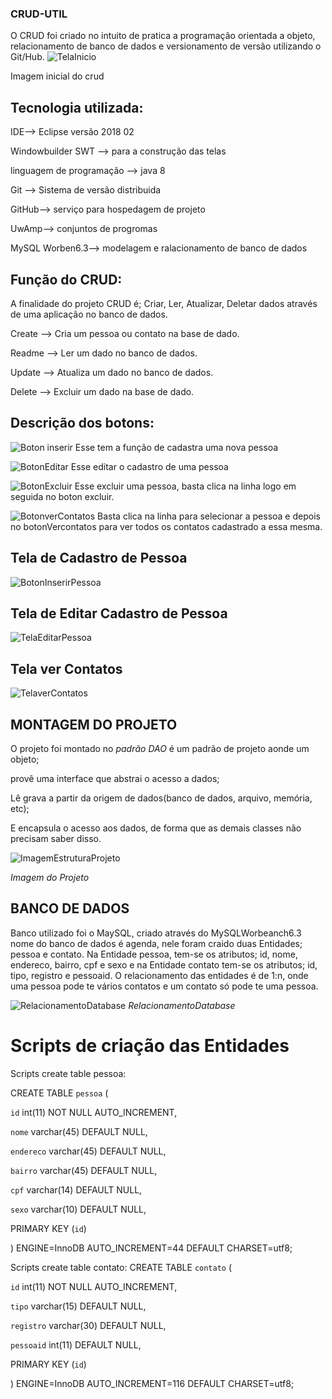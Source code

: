 ### CRUD-UTIL
O CRUD foi criado no intuito de pratica a programação orientada a objeto, relacionamento de banco de dados e versionamento de versão utilizando o Git/Hub.
![TelaInicio](https://user-images.githubusercontent.com/48805256/56297862-8543f700-6107-11e9-92d0-8223c65dd7db.PNG)

Imagem inicial do crud

## Tecnologia utilizada:
IDE--> Eclipse versão 2018 02

Windowbuilder SWT --> para a construção das telas 

linguagem de programação --> java 8

Git --> Sistema de versão distribuida 

GitHub--> serviço para hospedagem de projeto

UwAmp--> conjuntos de progromas 

MySQL Worben6.3--> modelagem e ralacionamento de banco de dados

## Função do CRUD:
A finalidade do projeto CRUD é; Criar, Ler, Atualizar, Deletar dados através de uma aplicação no banco de dados.

Create --> Cria um pessoa ou contato na base de dado.

Readme --> Ler um dado no banco de dados.

Update --> Atualiza um dado no banco de dados.

Delete --> Excluir um dado na base de dado.

## Descrição dos botons:

![Boton inserir](https://user-images.githubusercontent.com/48805256/56298646-e9b38600-6108-11e9-8722-389a13c5dd34.PNG) Esse tem a função de cadastra uma nova pessoa

![BotonEditar](https://user-images.githubusercontent.com/48805256/56298903-5fb7ed00-6109-11e9-975e-1b67397b63f6.PNG) Esse editar o cadastro de uma pessoa

![BotonExcluir](https://user-images.githubusercontent.com/48805256/56299016-97269980-6109-11e9-84ab-26e29b880a53.PNG) Esse excluir uma pessoa, basta clica na linha logo em seguida no boton excluir.

![BotonverContatos](https://user-images.githubusercontent.com/48805256/56299145-d7861780-6109-11e9-9735-bd08b70ddc74.PNG) Basta clica na linha para selecionar a pessoa e depois no botonVercontatos para ver todos os contatos cadastrado a essa mesma.

## Tela de Cadastro de Pessoa
![BotonInserirPessoa](https://user-images.githubusercontent.com/48805256/56299686-e91bef00-610a-11e9-84f2-b5b2a67dbb3a.PNG)

## Tela de Editar Cadastro de Pessoa

![TelaEditarPessoa](https://user-images.githubusercontent.com/48805256/56300196-e40b6f80-610b-11e9-94dd-df3257e333a4.PNG)

## Tela ver Contatos

![TelaverContatos](https://user-images.githubusercontent.com/48805256/56300369-3c427180-610c-11e9-978a-403320b9eaae.PNG)

## MONTAGEM DO PROJETO
 O projeto foi montado no *padrão DAO* é um padrão de projeto aonde um objeto;
 
 provê uma interface que abstrai o acesso a dados;
 
 Lê grava a partir da origem de dados(banco de dados, arquivo, memória, etc);
 
 E encapsula o acesso aos dados, de forma que as demais classes não precisam saber disso.
 
 ![ImagemEstruturaProjeto](https://user-images.githubusercontent.com/48805256/56300572-93e0dd00-610c-11e9-828e-a889fa33586c.PNG)
 
 *Imagem do Projeto*
 
 ## BANCO DE DADOS
Banco utilizado foi o MaySQL, criado através do MySQLWorbeanch6.3 
nome do banco de dados é agenda, nele foram craido duas Entidades; pessoa e contato.
Na Entidade pessoa, tem-se os atributos; id, nome, endereco, bairro, cpf e sexo e na Entidade contato tem-se os atributos; id, tipo, registro e pessoaid.
O relacionamento das entidades é de 1:n, onde uma pessoa pode te vários contatos e um contato só pode te uma pessoa.

![RelacionamentoDatabase](https://user-images.githubusercontent.com/48805256/56301017-5a5ca180-610d-11e9-8fa5-f490d812c66d.PNG)
*RelacionamentoDatabase*

# Scripts de criação das Entidades

Scripts create table pessoa:

CREATE TABLE `pessoa` (

  `id` int(11) NOT NULL AUTO_INCREMENT,
  
  `nome` varchar(45) DEFAULT NULL,
  
  `endereco` varchar(45) DEFAULT NULL,
  
  `bairro` varchar(45) DEFAULT NULL,
  
  `cpf` varchar(14) DEFAULT NULL,
  
  `sexo` varchar(10) DEFAULT NULL,
  
  PRIMARY KEY (`id`)
  
) ENGINE=InnoDB AUTO_INCREMENT=44 DEFAULT CHARSET=utf8;

Scripts create table contato:
CREATE TABLE `contato` (

  `id` int(11) NOT NULL AUTO_INCREMENT,
  
  `tipo` varchar(15) DEFAULT NULL,
  
  `registro` varchar(30) DEFAULT NULL,
  
  `pessoaid` int(11) DEFAULT NULL,
  
  PRIMARY KEY (`id`)
  
) ENGINE=InnoDB AUTO_INCREMENT=116 DEFAULT CHARSET=utf8;



 
 










